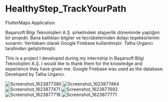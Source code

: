 # HealthyStep_TrackYourPath
FlutterMaps Application

Başarsoft Bilgi Teknolojileri A.Ş. şirketindeki stajyerlik döneminde yaptığım bir projedir.
Bana kattıkları bilgiler ve tecrübelerinden dolayı teşekkürlerimi sunarım.
Veritabanı olarak Google Firebase kullanılmıştır.
Talha Urgancı tarafından geliştirilmiştir.

This is a project I developed during my internship in Başarsoft Bilgi Teknolojileri A.Ş.
I would like to thank them for the knowledge and experience they have given me.
Google Firebase was used as the database.
Developed by Talha Urgancı. 

![Screenshot_1623877380](https://user-images.githubusercontent.com/65421059/141024318-80cc6525-9c68-4fcc-8ba5-887ff5686a2c.png)
![Screenshot_1623877464](https://user-images.githubusercontent.com/65421059/141024324-fc577642-f14f-4d49-81ae-c2de3ff21ac3.png)
![Screenshot_1623877471](https://user-images.githubusercontent.com/65421059/141024326-5b3af081-b4cc-4db4-ac0e-20750d44b26d.png)
![Screenshot_1623877692](https://user-images.githubusercontent.com/65421059/141024329-9c63c62b-8d66-464d-ac69-fbe48db59e8f.png)
![Screenshot_1623877718](https://user-images.githubusercontent.com/65421059/141024331-3c164dd1-fdc5-4244-ac66-a792dd418d31.png)
![Screenshot_1623877771](https://user-images.githubusercontent.com/65421059/141024332-de559bfa-e758-46cb-b641-534211b6f73e.png)
